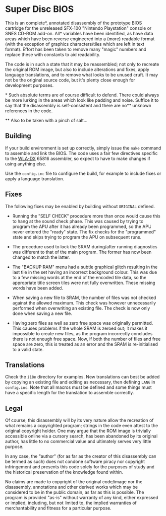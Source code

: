 # Super Disc BIOS

This is an complete\*, annotated disassembly of the prototype BIOS cartridge
for the unreleased SFX-100 "Nintendo Playstation" console or SNES CD-ROM
add-on. All\* variables have been identified, as have data areas which have
been reverse engineered into a (more) readable format (with the exception of
graphics characters/tiles which are left in text format). Effort has been taken
to remove many "magic" numbers and replace these with constants to aid
readability.

The code is in such a state that it may be reassembled; not only to recreate
the original ROM image, but also to include alterations and fixes, apply
language translations, and to remove what looks to be unused cruft. It may not
be the original source code, but it's plenty close enough for development
purposes.


\* Such absolute terms are of course difficult to defend. There could always be
more lurking in the areas which look like padding and noise. Suffice it to say
that the disassembly is self-consistent and there are no** unknown references
in the code.

\*\* Also to be taken with a pinch of salt...


## Building

If your build environment is set up correctly, simply issue the `make` command
to assemble and link the BIOS. The code uses a fair few directives specific to
the [WLA-DX](http://www.villehelin.com/wla.html) 65816 assembler, so expect to
have to make changes if using anything else.

Use the `config.inc` file to configure the build, for example to include fixes
or apply a language translation.


## Fixes

The following fixes may be enabled by building without `ORIGINAL` defined.

- Running the "SELF CHECK" procedure more than once would cause this to hang at
  the sound check phase. This was caused by trying to program the APU after it
  has already been programmed, so the APU never entered the "ready" state. The
  fix checks for the "programmed" state and skips trying to program the APU on
  subsequent runs.

- The procedure used to lock the SRAM during/after running diagnostics was
  different to that of the main program. The former has now been changed to
  match the latter.

- The "BACKUP RAM" menu had a subtle graphical glitch resulting in the last
  tile in the set having an incorrect background colour. This was due to a few
  missing words at the end of the encoded tile data, so the appropriate title
  screen tiles were not fully overwritten. These missing words have been added.

- When saving a new file to SRAM, the number of files was not checked against
  the allowed maximum. This check was however unnecessarily performed when
  overwriting an existing file. The check is now only done when saving a new
  file.

- Having zero files as well as zero free space was originally permitted. This
  causes problems if the whole SRAM is zeroed out; it makes it impossible to
  create new files, as the program incorrectly concludes there is not enough
  free space. Now, if both the number of files and free space are zero, this is
  treated as an error and the SRAM is re-initialised to a valid state.


## Translations

Check the `i18n` directory for examples. New translations can best be added by
copying an existing file and editing as necessary, then defining `LANG` in
`config.inc`. Note that all macros must be defined and some things must have a
specific length for the translation to assemble correctly.


## Legal

Of course, this disassembly will by its very nature allow the recreation of
what remains a copyrighted program; strings in the code even attest to the
original copyright holder. One may argue that the ROM image is trivially
accessible online via a cursory search, has been abandoned by its original
author, has little to no commercial value and ultimately serves very little
purpose.

In any case, the "author" (for as far as the creator of this disassembly can be
termed as such) does not condone software piracy nor copyright infringement
and presents this code solely for the purposes of study and the historical
preservation of the knowledge found within.

No claims are made to copyright of the original code/image nor the disassembly,
annotations and other derived works which may be considered to be in the public
domain, as far as this is possible. The program is provided "as-is" without
warranty of any kind, either expressed or implied, including, but not limited
to, the implied warranties of merchantability and fitness for a particular
purpose.
